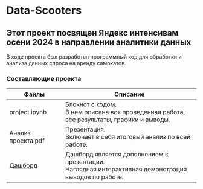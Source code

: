 ﻿# Data-Scooters
## Этот проект посвящен Яндекс интенсивам осени 2024 в направлении аналитики данных

В ходе проекта был разработан программный код для обработки и анализа данных спроса на аренду самокатов.

### Составляющие проекта
| Файлы                                            | Описание                                                                                                 |
|--------------------------------------------------|----------------------------------------------------------------------------------------------------------|
| project.ipynb                                    | Блокнот с кодом. <br> В нем описана вся проведенная работа,<br> все результаты, графики и выводы.        |
| Анализ проекта.pdf                               | Презентация. <br> Включает в себя итоговый анализ по всей работе.                                        |
| [Дашборд](https://datalens.yandex/7t3ruo4yp1lku) | Дашборд является дополнением к презентации. <br> Наглядная интерактивная демонстрация выводов по работе. |



